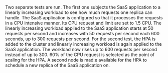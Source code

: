 Two separate tests are run. The first one subjects
the SaaS application to a linearly increasing workload to see how much requests
one replica can handle. The SaaS application is configured so that it processes the
requests in a CPU intensive manner. Its CPU request and limit are set to 1.5 CPU.
The linearly increasing workload applied to the SaaS application starts 
at 50 requests per second and increases with 50 requests per second
each 600 seconds, up to 300 requests per second. For the second test, the HPA is
added to the cluster and linearly increasing workload is again applied to the SaaS
application. The workload now rises up to 600 requests per second instead of up to
300. 60% of the  CPU request is selected as the point of scaling for the HPA. A second node
is mad:e available for the HPA to schedule a new replica of the SaaS application on.
